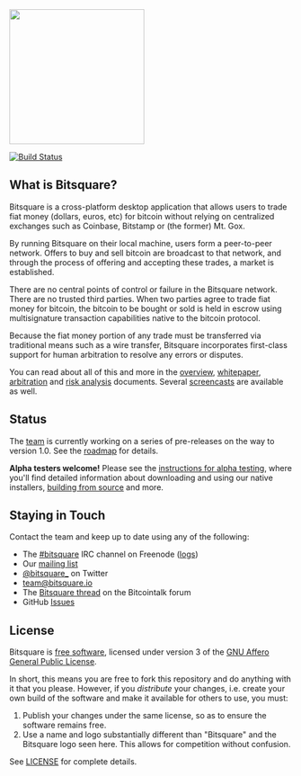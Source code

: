 <img src="http://bitsquare.io/images/logo.png" width="240"/>

[![Build Status](https://travis-ci.org/bitsquare/bitsquare.svg?branch=master)](https://travis-ci.org/bitsquare/bitsquare)


What is Bitsquare?
------------------

Bitsquare is a cross-platform desktop application that allows users to trade fiat money (dollars, euros, etc) for bitcoin without relying on centralized exchanges such as Coinbase, Bitstamp or (the former) Mt. Gox.

By running Bitsquare on their local machine, users form a peer-to-peer network. Offers to buy and sell bitcoin are broadcast to that network, and through the process of offering and accepting these trades, a market is established.

There are no central points of control or failure in the Bitsquare network. There are no trusted third parties. When two parties agree to trade fiat money for bitcoin, the bitcoin to be bought or sold is held in escrow using multisignature transaction capabilities native to the bitcoin protocol.

Because the fiat money portion of any trade must be transferred via traditional means such as a wire transfer, Bitsquare incorporates first-class support for human arbitration to resolve any errors or disputes.

You can read about all of this and more in the [overview](http://bitsquare.io/images/overview.png), [whitepaper](https://docs.google.com/document/d/1d3EiWZdaM89-P6MVhS53unXv2-pDpSFsN3W4kCGXKgY/edit#), [arbitration](https://docs.google.com/document/d/1LJCRFdtM2Jn2Oiv49qRXwBDG8HZD0Hiedy8tNjErHps/edit) and [risk analysis](https://docs.google.com/document/d/1sHwU7K7C8Nl-fS4Z6X88L-NVJ_WBiKnsSpYpYfyqUXA/edit) documents. Several [screencasts](https://docs.google.com/document/d/1d3EiWZdaM89-P6MVhS53unXv2-pDpSFsN3W4kCGXKgY/edit#) are available as well.


Status
------

The [team](https://github.com/orgs/bitsquare/people) is currently working on a series of pre-releases on the way to version 1.0. See the [roadmap](https://github.com/bitsquare/bitsquare/wiki/Roadmap) for details.

**Alpha testers welcome!** Please see the [instructions for alpha testing](https://github.com/bitsquare/bitsquare/wiki/Alpha-Testing), where you'll find detailed information about downloading and using our native installers, [building from source](doc/build.md) and more.


Staying in Touch
----------------

Contact the team and keep up to date using any of the following:

 - The [#bitsquare](https://webchat.freenode.net/?channels=bitsquare) IRC channel on Freenode ([logs](https://botbot.me/freenode/bitsquare)) 
 - Our [mailing list](https://groups.google.com/forum/#!forum/bitsquare)
 - [@bitsquare_](https://twitter.com/bitsquare_) on Twitter
 - [team@bitsquare.io](mailto:team@bitsquare.io)
 - The [Bitsquare thread](https://bitcointalk.org/index.php?topic=647457) on the Bitcointalk forum
 - GitHub [Issues](https://github.com/bitsquare/bitsquare/issues)


License
-------

Bitsquare is [free software](https://www.gnu.org/philosophy/free-sw.html), licensed under version 3 of the [GNU Affero General Public License](https://gnu.org/licenses/agpl.html).

In short, this means you are free to fork this repository and do anything with it that you please. However, if you _distribute_ your changes, i.e. create your own build of the software and make it available for others to use, you must:

 1. Publish your changes under the same license, so as to ensure the software remains free.
 2. Use a name and logo substantially different than "Bitsquare" and the Bitsquare logo seen here. This allows for competition without confusion.

See [LICENSE](LICENSE) for complete details.
